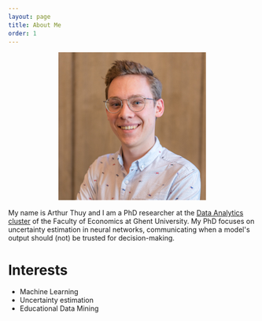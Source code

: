 ```yaml
---
layout: page
title: About Me
order: 1
---
```


<p style="text-align:center;"><img src="./assets/Arthur_Thuy_picture.jpg" alt="profile_picture" width="300"/></p>

My name is Arthur Thuy and I am a PhD researcher at the [Data Analytics cluster](https://www.ugent.be/eb/mio/en/research/dataanalytics) of the Faculty of Economics at Ghent University. My PhD focuses on uncertainty estimation in neural networks, communicating when a model's output should (not) be trusted for decision-making.

# Interests

- Machine Learning
- Uncertainty estimation
- Educational Data Mining
